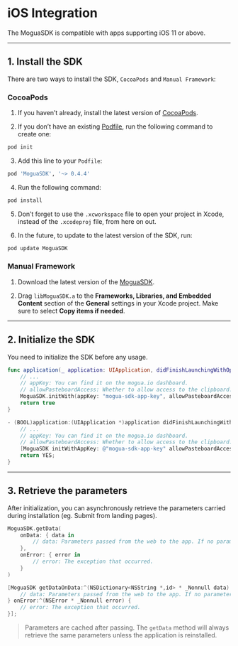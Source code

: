 [//]: # (redundant)
# iOS Integration

The MoguaSDK is compatible with apps supporting iOS 11 or above.

---

## 1. Install the SDK

There are two ways to install the SDK, `CocoaPods` and `Manual Framework`:

### CocoaPods

1. If you haven’t already, install the latest version of [CocoaPods](https://guides.cocoapods.org/using/getting-started.html).

2. If you don’t have an existing [Podfile](https://guides.cocoapods.org/syntax/podfile.html), run the following command to create one:

[//]: # (target="Command Line")
```sh
pod init
```

3. Add this line to your `Podfile`:

[//]: # (language="Ruby", target="Podfile")
```ruby
pod 'MoguaSDK', '~> 0.4.4'
```

4. Run the following command:

[//]: # (target="Command Line")
```sh
pod install
```

5. Don’t forget to use the `.xcworkspace` file to open your project in Xcode, instead of the `.xcodeproj` file, from here on out.

6. In the future, to update to the latest version of the SDK, run:

[//]: # (target="Command Line")
```sh
pod update MoguaSDK
```

### Manual Framework

1. Download the latest version of the [MoguaSDK](https://github.com/OmnimindSG/mogua-ios-sdk/raw/613c19c4517c935a2d3ee7dc33fb2275723bd9ec/Classes/libMoguaSDK.a).

2. Drag `libMoguaSDK.a` to the **Frameworks, Libraries, and Embedded Content** section of the **General** settings in your Xcode project. Make sure to select **Copy items if needed**.

---

## 2. Initialize the SDK

You need to initialize the SDK before any usage.

[//]: # (language="Swift", target="AppDelegate.swift")
```swift
func application(_ application: UIApplication, didFinishLaunchingWithOptions launchOptions: [UIApplication.LaunchOptionsKey: Any]?) -> Bool {
    // ...
    // appKey: You can find it on the mogua.io dashboard.
    // allowPasteboardAccess: Whether to allow access to the clipboard. Enabling this feature can enhance accuracy, but may trigger permission warnings.
    MoguaSDK.initWith(appKey: "mogua-sdk-app-key", allowPasteboardAccess: true)
    return true
}
```
[//]: # (language="Objective-C", target="AppDelegate.m")
```objectivec
- (BOOL)application:(UIApplication *)application didFinishLaunchingWithOptions:(NSDictionary *)launchOptions {
    // ...
    // appKey: You can find it on the mogua.io dashboard.
    // allowPasteboardAccess: Whether to allow access to the clipboard. Enabling this feature can enhance accuracy, but may trigger permission warnings.
    [MoguaSDK initWithAppKey: @"mogua-sdk-app-key" allowPasteboardAccess: YES];
    return YES;
}
```

[//]: # (Placeholder: Privacy Policy for Clipboard Authorization)

---

## 3. Retrieve the parameters

After initialization, you can asynchronously retrieve the parameters carried during installation (eg. Submit from landing pages).

[//]: # (language="Swift", target="Exsample")
```swift
MoguaSDK.getData(
    onData: { data in
        // data: Parameters passed from the web to the app. If no parameters are provided, an empty Dictionary object is returned.
    },
    onError: { error in
        // error: The exception that occurred.
    }
)
```
[//]: # (language="Objective-C", target="Exsample")
```objectivec
[MoguaSDK getDataOnData:^(NSDictionary<NSString *,id> * _Nonnull data) {
    // data: Parameters passed from the web to the app. If no parameters are provided, an empty dictionary object is returned.
} onError:^(NSError * _Nonnull error) {
    // error: The exception that occurred.
}];
```

> Parameters are cached after passing.
> The `getData` method will always retrieve the same parameters unless the application is reinstalled.